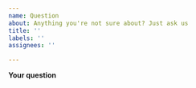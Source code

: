 ```yaml
---
name: Question
about: Anything you're not sure about? Just ask us
title: ''
labels: ''
assignees: ''

---
```


**Your question**

